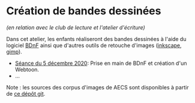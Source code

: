 # Création de bandes dessinées

*(en relation avec le club de lecture et l'atelier d'écriture)*

Dans cet atelier, les enfants réaliseront des bandes dessinées à l'aide du logiciel [BDnF](https://bdnf.bnf.fr/) ainsi que d'autres outils de retouche d'images ([inkscape](https://fr.wikipedia.org/wiki/Inkscape), [gimp](https://fr.wikipedia.org/wiki/GIMP)).

* [Séance du 5 décembre 2020](https://aecs-17.github.io/presentations/2020-11-05-atelier-bandes-dessinees/): Prise en main de BDnF et création d'un Webtoon.
* ...

Note : les sources des corpus d'images de AECS sont disponibles à partir de [ce dépôt git](https://github.com/AECS-17/AECS-BDnF-corpus).

